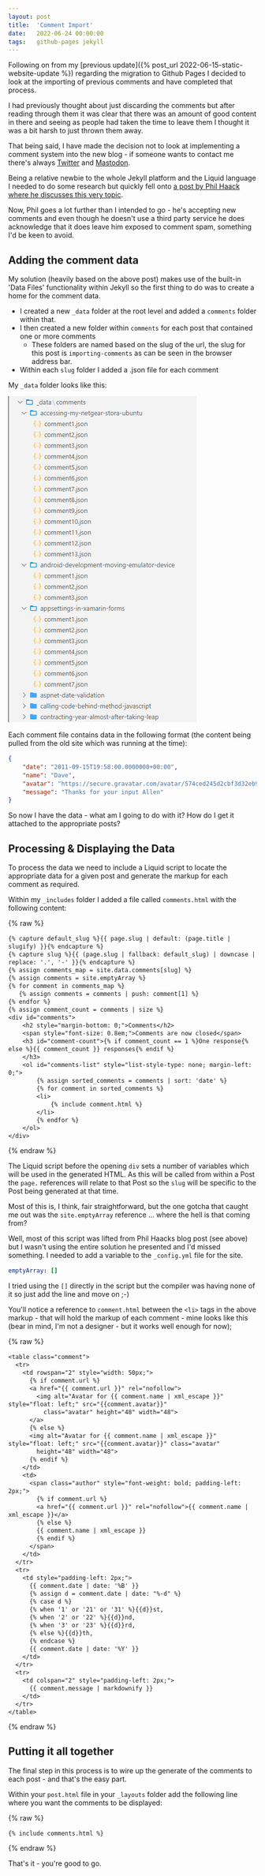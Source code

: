 ```yaml
---
layout: post
title:  'Comment Import'
date:   2022-06-24 00:00:00
tags:   github-pages jekyll
---
```

Following on from my [previous update]({% post_url 2022-06-15-static-website-update %}) regarding the migration to Github Pages I decided to look at the importing of previous comments and have completed that process.

I had previously thought about just discarding the comments but after reading through them it was clear that there was an amount of good content in there and seeing as people had taken the time to leave them I thought it was a bit harsh to just thrown them away.

That being said, I have made the decision not to look at implementing a comment system into the new blog - if someone wants to contact me there's always <a href='https://www.twitter.com/onthefencedev' target='_blank'>Twitter</a> and <a href='https://mastodon.social/@onthefencedev' target='_blank'>Mastodon</a>.

Being a relative newbie to the whole Jekyll platform and the Liquid language I needed to do some research but quickly fell onto <a href='[url](https://haacked.com/archive/2018/06/24/comments-for-jekyll-blogs/)' target='_blank'>a post by Phil Haack where he discusses this very topic</a>.
<!--more-->
Now, Phil goes a lot further than I intended to go - he's accepting new comments and even though he doesn't use a third party service he does acknowledge that it does leave him exposed to comment spam, something I'd be keen to avoid.

## Adding the comment data

My solution (heavily based on the above post) makes use of the built-in 'Data Files' functionality within Jekyll so the first thing to do was to create a home for the comment data.

- I created a new `_data` folder at the root level and added a `comments` folder within that.
- I then created a new folder within `comments` for each post that contained one or more comments
  - These folders are named based on the slug of the url, the slug for this post is `importing-comments` as can be seen in the browser address bar.
- Within each `slug` folder I added a .json file for each comment

My `_data` folder looks like this:

![data folder in visual studio code](/assets/images/comments_data.png)

Each comment file contains data in the following format (the content being pulled from the old site which was running at the time):

```json
{
    "date": "2011-09-15T19:58:00.0000000+00:00",
    "name": "Dave",
    "avatar": "https://secure.gravatar.com/avatar/574ced245d2cbf3d32eb903515de1ebc?s=42&d=identicon&r=g",
    "message": "Thanks for your input Allen"
}
```

So now I have the data - what am I going to do with it? How do I get it attached to the appropriate posts?

## Processing & Displaying the Data 

To process the data we need to include a Liquid script to locate the appropriate data for a given post and generate the markup for each comment as required.

Within my `_includes` folder I added a file called `comments.html` with the following content:

{% raw %}
```liquid
{% capture default_slug %}{{ page.slug | default: (page.title | slugify) }}{% endcapture %}
{% capture slug %}{{ (page.slug | fallback: default_slug) | downcase | replace: '.', '-' }}{% endcapture %}
{% assign comments_map = site.data.comments[slug] %}
{% assign comments = site.emptyArray %}
{% for comment in comments_map %}
   {% assign comments = comments | push: comment[1] %}
{% endfor %}
{% assign comment_count = comments | size %}
<div id="comments">
    <h2 style="margin-bottom: 0;">Comments</h2>
    <span style="font-size: 0.8em;">Comments are now closed</span>
    <h3 id="comment-count">{% if comment_count == 1 %}One response{% else %}{{ comment_count }} responses{% endif %}
    </h3>
    <ol id="comments-list" style="list-style-type: none; margin-left: 0;">
        {% assign sorted_comments = comments | sort: 'date' %}
        {% for comment in sorted_comments %}
        <li>
            {% include comment.html %}
        </li>
        {% endfor %}
    </ol>
</div>
```
{% endraw %}

The Liquid script before the opening `div` sets a number of variables which will be used in the generated HTML. As this will be called from within a Post the `page.` references will relate to that Post so the `slug` will be specific to the Post being generated at that time.

Most of this is, I think, fair straightforward, but the one gotcha that caught me out was the `site.emptyArray` reference ... where the hell is that coming from?

Well, most of this script was lifted from Phil Haacks blog post (see above) but I wasn't using the entire solution he presented and I'd missed something. I needed to add a variable to the `_config.yml` file for the site.

```yml
emptyArray: []
```

I tried using the `[]` directly in the script but the compiler was having none of it so just add the line and move on ;-)

You'll notice a reference to `comment.html` between the `<li>` tags in the above markup - that will hold the markup of each comment - mine looks like this (bear in mind, I'm not a designer - but it works well enough for now);

{% raw %}
```liquid
<table class="comment">
  <tr>
    <td rowspan="2" style="width: 50px;">
      {% if comment.url %}
      <a href="{{ comment.url }}" rel="nofollow">
        <img alt="Avatar for {{ comment.name | xml_escape }}" style="float: left;" src="{{comment.avatar}}"
          class="avatar" height="48" width="48">
      </a>
      {% else %}
      <img alt="Avatar for {{ comment.name | xml_escape }}" style="float: left;" src="{{comment.avatar}}" class="avatar"
        height="48" width="48">
      {% endif %}
    </td>
    <td>
      <span class="author" style="font-weight: bold; padding-left: 2px;">
        {% if comment.url %}
        <a href="{{ comment.url }}" rel="nofollow">{{ comment.name | xml_escape }}</a>
        {% else %}
        {{ comment.name | xml_escape }}
        {% endif %}
      </span>
    </td>
  </tr>
  <tr>
    <td style="padding-left: 2px;">
      {{ comment.date | date: '%B' }}
      {% assign d = comment.date | date: "%-d" %}
      {% case d %}
      {% when '1' or '21' or '31' %}{{d}}st,
      {% when '2' or '22' %}{{d}}nd,
      {% when '3' or '23' %}{{d}}rd,
      {% else %}{{d}}th,
      {% endcase %}
      {{ comment.date | date: '%Y' }}
    </td>
  </tr>
  <tr>
    <td colspan="2" style="padding-left: 2px;">
      {{ comment.message | markdownify }}
    </td>
  </tr>
</table>
```
{% endraw %}

## Putting it all together

The final step in this process is to wire up the generate of the comments to each post - and that's the easy part.

Within your `post.html` file in your `_layouts` folder add the following line where you want the comments to be displayed:

{% raw %}
```liquid
{% include comments.html %}
```
{% endraw %}

That's it - you're good to go.